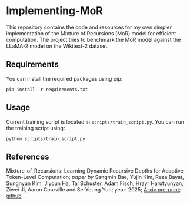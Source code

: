 # Implementing-MoR

This repository contains the code and resources for my own simpler implementation of the Mixture of Recursions (MoR) model for efficient computation. The project tries to benchmark the MoR model against the LLaMA-2 model on the Wikitext-2 dataset.

## Requirements
You can install the required packages using pip:
```
pip install -r requirements.txt
```
## Usage
Current training script is located in `scripts/train_script.py`. You can run the training script using:
```
python scripts/train_script.py
```

## References
Mixture-of-Recursions: Learning Dynamic Recursive Depths for Adaptive Token-Level Computation; _paper by_ Sangmin Bae, Yujin Kim, Reza Bayat, Sungnyun Kim, Jiyoun Ha, Tal Schuster, Adam Fisch, Hrayr Harutyunyan, Ziwei Ji, Aaron Courville and Se-Young Yun; year: 2025; [Arxiv pre-print](https://arxiv.org/abs/2507.10524); [github](https://github.com/raymin0223/mixture_of_recursions)